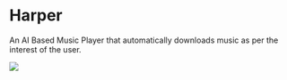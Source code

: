 # Harper
An AI Based Music Player that automatically downloads music as per the interest of the user.

![](https://img.shields.io/badge/Language-Swift-blue)
